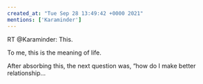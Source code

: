 ```yaml
---
created_at: "Tue Sep 28 13:49:42 +0000 2021"
mentions: ['Karaminder']
---
```


RT @Karaminder: This.

To me, this is the meaning of life.

After absorbing this, the next question was, “how do I make better relationship…